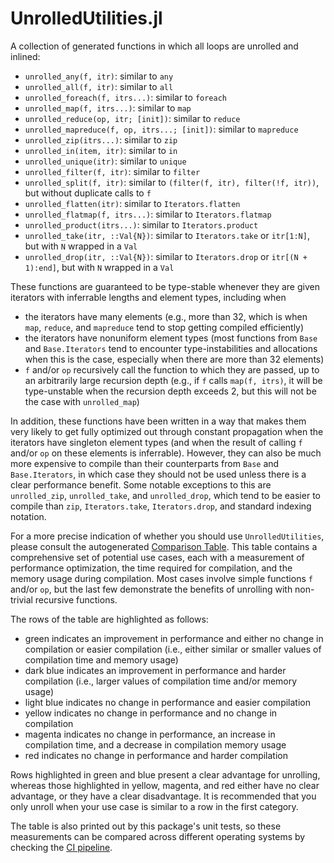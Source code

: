 #  UnrolledUtilities.jl

A collection of generated functions in which all loops are unrolled and inlined:
- `unrolled_any(f, itr)`: similar to `any`
- `unrolled_all(f, itr)`: similar to `all`
- `unrolled_foreach(f, itrs...)`: similar to `foreach`
- `unrolled_map(f, itrs...)`: similar to `map`
- `unrolled_reduce(op, itr; [init])`: similar to `reduce`
- `unrolled_mapreduce(f, op, itrs...; [init])`: similar to `mapreduce`
- `unrolled_zip(itrs...)`: similar to `zip`
- `unrolled_in(item, itr)`: similar to `in`
- `unrolled_unique(itr)`: similar to `unique`
- `unrolled_filter(f, itr)`: similar to `filter`
- `unrolled_split(f, itr)`: similar to `(filter(f, itr), filter(!f, itr))`, but
  without duplicate calls to `f`
- `unrolled_flatten(itr)`: similar to `Iterators.flatten`
- `unrolled_flatmap(f, itrs...)`: similar to `Iterators.flatmap`
- `unrolled_product(itrs...)`: similar to `Iterators.product`
- `unrolled_take(itr, ::Val{N})`: similar to `Iterators.take` or `itr[1:N]`, but
  with `N` wrapped in a `Val`
- `unrolled_drop(itr, ::Val{N})`: similar to `Iterators.drop` or
  `itr[(N + 1):end]`, but with `N` wrapped in a `Val`

These functions are guaranteed to be type-stable whenever they are given
iterators with inferrable lengths and element types, including when
- the iterators have many elements (e.g., more than 32, which is when `map`,
  `reduce`, and `mapreduce` tend to stop getting compiled efficiently)
- the iterators have nonuniform element types (most functions from `Base` and
  `Base.Iterators` tend to encounter type-instabilities and allocations when
  this is the case, especially when there are more than 32 elements)
- `f` and/or `op` recursively call the function to which they are passed, up to
  an arbitrarily large recursion depth (e.g., if `f` calls `map(f, itrs)`, it
  will be type-unstable when the recursion depth exceeds 2, but this will not be
  the case with `unrolled_map`)

In addition, these functions have been written in a way that makes them very
likely to get fully optimized out through constant propagation when the
iterators have singleton element types (and when the result of calling `f`
and/or `op` on these elements is inferrable). However, they can also be much
more expensive to compile than their counterparts from `Base` and
`Base.Iterators`, in which case they should not be used unless there is a clear
performance benefit. Some notable exceptions to this are `unrolled_zip`,
`unrolled_take`, and `unrolled_drop`, which tend to be easier to compile than
`zip`, `Iterators.take`, `Iterators.drop`, and standard indexing notation.

For a more precise indication of whether you should use `UnrolledUtilities`,
please consult the autogenerated [Comparison Table](@ref). This table contains a
comprehensive set of potential use cases, each with a measurement of performance
optimization, the time required for compilation, and the memory usage during
compilation. Most cases involve simple functions `f` and/or `op`, but the last
few demonstrate the benefits of unrolling with non-trivial recursive functions.

The rows of the table are highlighted as follows:
- green indicates an improvement in performance and either no change in
  compilation or easier compilation (i.e., either similar or smaller values of
  compilation time and memory usage)
- dark blue indicates an improvement in performance and harder compilation
  (i.e., larger values of compilation time and/or memory usage)
- light blue indicates no change in performance and easier compilation
- yellow indicates no change in performance and no change in compilation
- magenta indicates no change in performance, an increase in compilation time,
  and a decrease in compilation memory usage
- red indicates no change in performance and harder compilation

Rows highlighted in green and blue present a clear advantage for unrolling,
whereas those highlighted in yellow, magenta, and red either have no clear
advantage, or they have a clear disadvantage. It is recommended that you only
unroll when your use case is similar to a row in the first category.

The table is also printed out by this package's unit tests, so these
measurements can be compared across different operating systems by checking the
[CI pipeline](https://github.com/CliMA/UnrolledUtilities.jl/actions/workflows/ci.yml).
